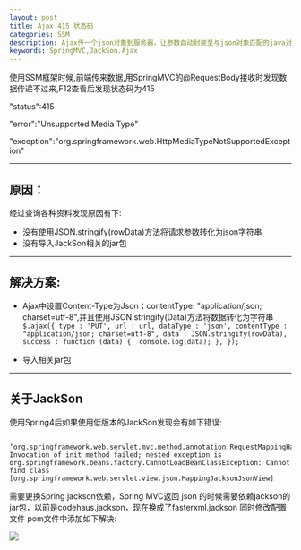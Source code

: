 ```yaml
---
layout: post
title: Ajax 415 状态码
categories: SSM
description: Ajax传一个json对象到服务器，让参数自动封装至与json对象匹配的java对象中出现415状态码
keywords: SpringMVC,JackSon.Ajax
---
```

使用SSM框架时候,前端传来数据,用SpringMVC的@RequestBody接收时发现数据传递不过来,F12查看后发现状态码为415

 "status":415

 "error":"Unsupported Media Type"

 "exception":"org.springframework.web.HttpMediaTypeNotSupportedException"

----------

## 原因：
 经过查询各种资料发现原因有下:
- 没有使用JSON.stringify(rowData)方法将请求参数转化为json字符串
- 没有导入JackSon相关的jar包

----------
## 解决方案:

- Ajax中设置Content-Type为Json；contentType: "application/json; charset=utf-8",并且使用JSON.stringify(Data)方法将数据转化为字符串
    `
		$.ajax({
                type : 'PUT',
                url : url,
                dataType : 'json',
				contentType : "application/json; charset=utf-8",
                data : JSON.stringify(rowData),
                success : function (data) { 
                    console.log(data);
                },
            });`


- 导入相关jar包

----------
## 关于JackSon
   使用Spring4后如果使用低版本的JackSon发现会有如下错误:
    
``` org.springframework.beans.factory.BeanCreationException: Error creating bean with name 
	‘org.springframework.web.servlet.mvc.method.annotation.RequestMappingHandlerMapping’: Invocation of init method failed; nested exception is org.springframework.beans.factory.CannotLoadBeanClassException: Cannot find class [org.springframework.web.servlet.view.json.MappingJacksonJsonView]
```
	
   需要更换Spring jackson依赖，Spring MVC返回 json 的时候需要依赖jackson的jar包，以前是codehaus.jackson，现在换成了fasterxml.jackson 同时修改配置文件
   pom文件中添加如下解决:

![](https://i.imgur.com/9NKz9Zu.png)
